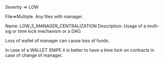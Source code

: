 Severity => LOW

File=>Multiple. Any files with manager.

Name: LOW_5_MANAGER_CENTRALIZATION
Description:
Usage of a multi-sig or time lock mechanism or a DAO.

Loss of wallet of manager can cause loss of funds.

In case of a WALLET SNIPE it is better to have a time lock
on contracts in case of change of manager.
